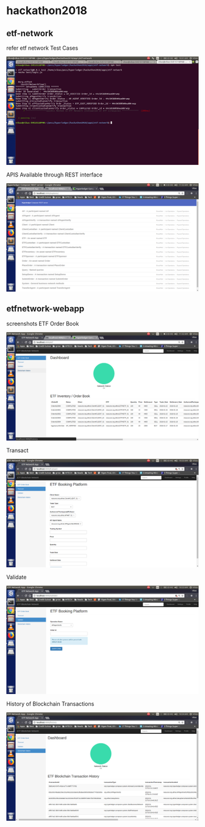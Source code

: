 # hackathon2018

## etf-network
 refer etf network
  Test Cases

 ![alt text](https://github.com/vikascjadhav/hackathon2018/blob/master/etfnetwork-webapp/screenshots/testcase.png)

 APIS Available through REST interface

 ![alt text](https://github.com/vikascjadhav/hackathon2018/blob/master/etfnetwork-webapp/screenshots/composer_rest_explorer.png)

## etfnetwork-webapp
 screenshots
 ETF Order Book

 ![alt text](https://github.com/vikascjadhav/hackathon2018/blob/master/etfnetwork-webapp/screenshots/etf.png)

 Transact

 ![alt text](https://github.com/vikascjadhav/hackathon2018/blob/master/etfnetwork-webapp/screenshots/transact.png)


 Validate

 ![alt text](https://github.com/vikascjadhav/hackathon2018/blob/master/etfnetwork-webapp/screenshots/validate.png)

 History of Blockchain Transactions

 ![alt text](https://github.com/vikascjadhav/hackathon2018/blob/master/etfnetwork-webapp/screenshots/history.png)